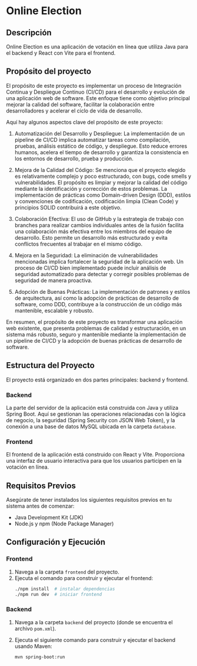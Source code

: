 ﻿# Online Election

## Descripción
Online Election es una aplicación de votación en línea que utiliza Java para el backend y React con Vite para el frontend.

## Propósito del proyecto
El propósito de este proyecto es implementar un proceso de Integración Continua y Despliegue Continuo (CI/CD) para el desarrollo y evolución de una aplicación web de software. Este enfoque tiene como objetivo principal mejorar la calidad del software, facilitar la colaboración entre desarrolladores y acelerar el ciclo de vida de desarrollo.

Aquí hay algunos aspectos clave del propósito de este proyecto:

1. Automatización del Desarrollo y Despliegue: La implementación de un pipeline de CI/CD implica automatizar tareas como compilación, pruebas, análisis estático de código, y despliegue. Esto reduce errores humanos, acelera el tiempo de desarrollo y garantiza la consistencia en los entornos de desarrollo, prueba y producción.

2. Mejora de la Calidad del Código: Se menciona que el proyecto elegido es relativamente complejo y poco estructurado, con bugs, code smells y vulnerabilidades. El propósito es limpiar y mejorar la calidad del código mediante la identificación y corrección de estos problemas. La implementación de prácticas como Domain-driven Design (DDD), estilos y convenciones de codificación, codificación limpia (Clean Code) y principios SOLID contribuirá a este objetivo.

3. Colaboración Efectiva: El uso de GitHub y la estrategia de trabajo con branches para realizar cambios individuales antes de la fusión facilita una colaboración más efectiva entre los miembros del equipo de desarrollo. Esto permite un desarrollo más estructurado y evita conflictos frecuentes al trabajar en el mismo código.

4. Mejora en la Seguridad: La eliminación de vulnerabilidades mencionadas implica fortalecer la seguridad de la aplicación web. Un proceso de CI/CD bien implementado puede incluir análisis de seguridad automatizado para detectar y corregir posibles problemas de seguridad de manera proactiva.

5. Adopción de Buenas Prácticas: La implementación de patrones y estilos de arquitectura, así como la adopción de prácticas de desarrollo de software, como DDD, contribuye a la construcción de un código más mantenible, escalable y robusto.

En resumen, el propósito de este proyecto es transformar una aplicación web existente, que presenta problemas de calidad y estructuración, en un sistema más robusto, seguro y mantenible mediante la implementación de un pipeline de CI/CD y la adopción de buenas prácticas de desarrollo de software.


## Estructura del Proyecto
El proyecto está organizado en dos partes principales: backend y frontend.

### Backend
La parte del servidor de la aplicación está construida con Java y utiliza Spring Boot. Aquí se gestionan las operaciones relacionadas con la lógica de negocio, la seguridad (Spring Security con JSON Web Token), y la conexión a una base de datos MySQL ubicada en la carpeta `database`.

### Frontend
El frontend de la aplicación está construido con React y Vite. Proporciona una interfaz de usuario interactiva para que los usuarios participen en la votación en línea.

## Requisitos Previos
Asegúrate de tener instalados los siguientes requisitos previos en tu sistema antes de comenzar:

- Java Development Kit (JDK)
- Node.js y npm (Node Package Manager)

## Configuración y Ejecución

### Frontend
1. Navega a la carpeta `frontend` del proyecto.
2. Ejecuta el comando para construir y ejecutar el frontend:
   ```bash
   ./npm install  # instalar dependencias
   ./npm run dev  # iniciar frontend

### Backend
1. Navega a la carpeta `backend` del proyecto (donde se encuentra el archivo `pom.xml`).
2. Ejecuta el siguiente comando para construir y ejecutar el backend usando Maven:

   ```bash
   mvn spring-boot:run
